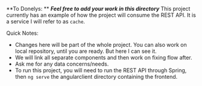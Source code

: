 **To Donelys: **
***Feel free to add your work in this directory***
This project currently has an example of how the project will consume the REST API. It is a service I will refer to as `cache`.

Quick Notes:
- Changes here will be part of the whole project. You can also work on local repository, until you are ready. But here I can see it.
- We will link all separate components and then work on fixing flow after.
- Ask me for any data concerns/needs.
- To run this project, you will need to run the REST API through Spring, then `ng serve` the angularclient directory containing the frontend.
